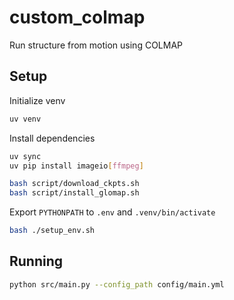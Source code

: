 # custom_colmap
Run structure from motion using COLMAP

## Setup

Initialize venv
```bash
uv venv
```

Install dependencies
```bash
uv sync
uv pip install imageio[ffmpeg]

bash script/download_ckpts.sh
bash script/install_glomap.sh
```

Export `PYTHONPATH` to `.env` and `.venv/bin/activate`
```bash
bash ./setup_env.sh
```

## Running
```bash
python src/main.py --config_path config/main.yml
```
